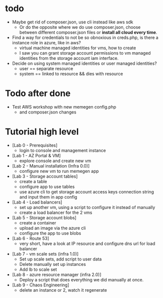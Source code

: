 # todo
 
* Maybe get rid of composer.json, use cli instead like aws sdk
  * Or do the opposite where we do use composer.json, choose between different composer.json files or **install all cloud every time**.
* Find a way for credentials to not be so obnoxious in creds.php, is there a instance role in azure, like in aws?
  * virtual machine managed identities for vms, how to create
  * I saw you can grant storage account permissions to vm managed identities from the storage account iam interface.
* Decide on using system managed identities or user managed identities?
  * user == separate resource
  * system == linked to resource && dies with resource
  
  
# Todo after done

* Test AWS workshop with new memegen config.php
  * and composer.json changes
  

# Tutorial high level
  * [Lab 0 - Prerequisites]
    * login to console and management instance
  * [Lab 1 - AZ Portal & VM]
    * explore console and create new vm
  * [Lab 2 - Manual installation (Infra 0.0)]
    * configure new vm to run memegen app
  * [Lab 3 - Storage account tables]
    * create a table
    * configure app to use tables
    * use azure cli to get storage account access keys connection string and input them in app config
  * [Lab 4 - Load balancers]
    * set up another vm, using a script to configure it instead of manually
    * create a load balancer for the 2 vms
  * [Lab 5 - Storage account blobs]
    * create a container
    * upload an image via the azure cli
    * configure the app to use blobs
  * [Lab 6 - Route 53]
    * very short, have a look at IP resource and configure dns url for load balancer
  * [Lab 7 - vm scale sets (infra 1.0)]
    * Set up scale sets, add script to user data
    * Delete manually set up instances
    * Add lb to scale set
  * [Lab 8 - azure resource manager (infra 2.0)]
    * Deploy a script that does everything we did manually at once.
  * [Lab 9 - Chaos Engineering]
    * delete an instance or 2, watch it regenerate